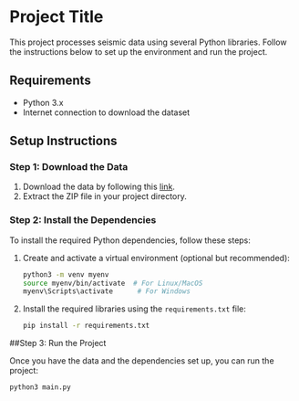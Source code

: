 # Project Title

This project processes seismic data using several Python libraries. Follow the instructions below to set up the environment and run the project.

## Requirements

- Python 3.x
- Internet connection to download the dataset

## Setup Instructions

### Step 1: Download the Data

1. Download the data by following this [link](https://example.com/link-to-data).
2. Extract the ZIP file in your project directory.

### Step 2: Install the Dependencies

To install the required Python dependencies, follow these steps:

1. Create and activate a virtual environment (optional but recommended):

   ```bash
   python3 -m venv myenv
   source myenv/bin/activate  # For Linux/MacOS
   myenv\Scripts\activate      # For Windows
2. Install the required libraries using the `requirements.txt` file:

   ```bash
   pip install -r requirements.txt

##Step 3: Run the Project

Once you have the data and the dependencies set up, you can run the project:

```bash
python3 main.py
